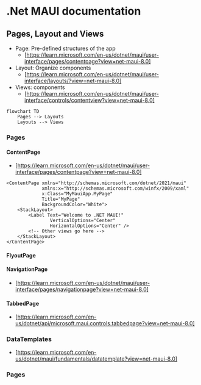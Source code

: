 # .Net MAUI documentation

## Pages, Layout and Views

- Page: Pre-defined structures of the app
    - [https://learn.microsoft.com/en-us/dotnet/maui/user-interface/pages/contentpage?view=net-maui-8.0]
- Layout: Organize components
    - [https://learn.microsoft.com/en-us/dotnet/maui/user-interface/layouts/?view=net-maui-8.0]
- Views: components
    - [https://learn.microsoft.com/en-us/dotnet/maui/user-interface/controls/contentview?view=net-maui-8.0]

~~~mermaid
flowchart TD
    Pages --> Layouts
    Layouts --> Views
~~~

### Pages

#### ContentPage

- [https://learn.microsoft.com/en-us/dotnet/maui/user-interface/pages/contentpage?view=net-maui-8.0]

```
<ContentPage xmlns="http://schemas.microsoft.com/dotnet/2021/maui"
             xmlns:x="http://schemas.microsoft.com/winfx/2009/xaml"
             x:Class="MyMauiApp.MyPage"
             Title="MyPage"
             BackgroundColor="White">
    <StackLayout>
        <Label Text="Welcome to .NET MAUI!"
                VerticalOptions="Center"
                HorizontalOptions="Center" />
        <!-- Other views go here -->
    </StackLayout>
</ContentPage>
```

#### FlyoutPage




#### NavigationPage

- [https://learn.microsoft.com/en-us/dotnet/maui/user-interface/pages/navigationpage?view=net-maui-8.0]

#### TabbedPage

- [https://learn.microsoft.com/en-us/dotnet/api/microsoft.maui.controls.tabbedpage?view=net-maui-8.0]


### DataTemplates

- [https://learn.microsoft.com/en-us/dotnet/maui/fundamentals/datatemplate?view=net-maui-8.0]



### Pages 






